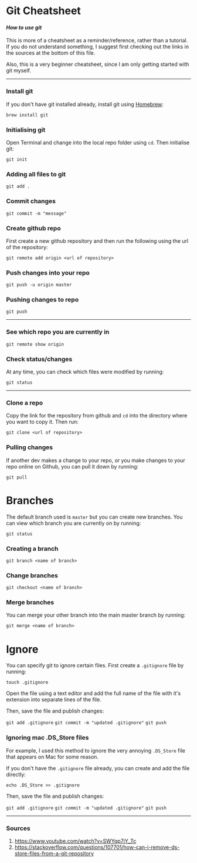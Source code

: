 # Git Cheatsheet
#### _How to use git_

This is more of a cheatsheet as a reminder/reference, rather than a tutorial. If you do not understand something, I suggest first checking out the links in the sources at the bottom of this file.

Also, this is a very beginner cheatsheet, since I am only getting started with git myself.

***
### Install git

If you don't have git installed already, install git using [Homebrew](https://brew.sh):

`brew install git`

### Initialising git
Open Terminal and change into the local repo folder using `cd`. Then initialise git:

`git init`

### Adding all files to git
`git add .`

### Commit changes
`git commit -m "message"`

### Create github repo
First create a new github repository and then run the following using the url of the repository:

`git remote add origin <url of repository>`

### Push changes into your repo

`git push -u origin master`

### Pushing changes to repo

`git push`

***

### See which repo you are currently in

`git remote show origin`

### Check status/changes
At any time, you can check which files were modified by running:

`git status`

***

### Clone a repo

Copy the link for the repository from github and `cd` into the directory where you want to copy it. Then run:

`git clone <url of repository>`


### Pulling changes
If another dev makes a change to your repo, or you make changes to your repo online on Github, you can pull it down by running:

`git pull`


# Branches

The default branch used is `master` but you can create new branches. You can view which branch you are currently on by running:

`git status`

### Creating a branch

`git branch <name of branch>`

### Change branches

`git checkout <name of branch>`

### Merge branches
You can merge your other branch into the main master branch by running:

`git merge <name of branch>`

# Ignore

You can specify git to ignore certain files. First create a `.gitignore` file by running:

`touch .gitignore`

Open the file using a text editor and add the full name of the file with it's extension into separate lines of the file.

Then, save the file and publish changes:

`git add .gitignore`
`git commit -m "updated .gitignore"`
`git push`


### Ignoring mac .DS_Store files

For example, I used this method to ignore the very annoying `.DS_Store` file that appears on Mac for some reason.

If you don't have the `.gitignore` file already, you can create and add the file directly:

`echo .DS_Store >> .gitignore`

Then, save the file and publish changes:

`git add .gitignore`
`git commit -m "updated .gitignore"`
`git push`

***

### Sources

1. https://www.youtube.com/watch?v=SWYqp7iY_Tc
1. https://stackoverflow.com/questions/107701/how-can-i-remove-ds-store-files-from-a-git-repository
